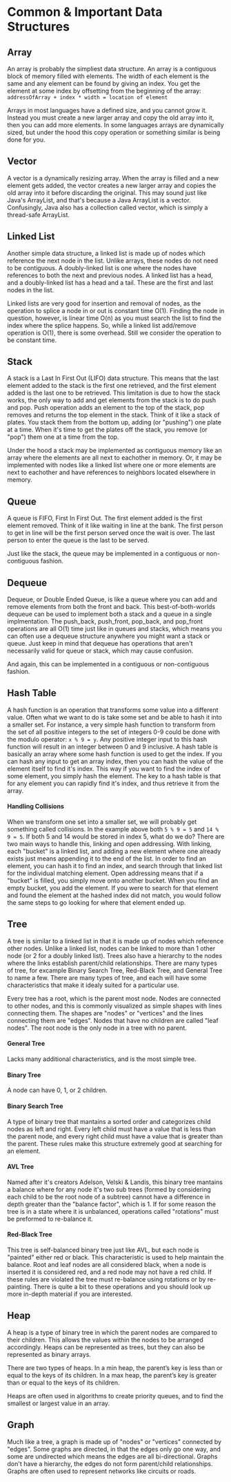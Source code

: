 # Common & Important Data Structures


## Array
An array is probably the simpliest data structure. An array is a contiguous block of memory filled with elements. The width of each element is the same and any element can be found by giving an index. You get the element at some index by offsetting from the beginning of the array: `addressOfArray + index * width = location of element`  
  
Arrays in most languages have a defined size, and you cannot grow it. Instead you must create a new larger array and copy the old array into it, then you can add more elements. In some languages arrays are dynamically sized, but under the hood this copy operation or something similar is being done for you.

## Vector
A vector is a dynamically resizing array. When the array is filled and a new element gets added, the vector creates a new larger array and copies the old array into it before discarding the original. This may sound just like Java's ArrayList, and that's because a Java ArrayList is a vector. Confusingly, Java also has a collection called vector, which is simply a thread-safe ArrayList.

## Linked List
Another simple data structure, a linked list is made up of nodes which reference the next node in the list. Unlike arrays, these nodes do not need to be contiguous. A doubly-linked list is one where the nodes have references to both the next and previous nodes. A linked list has a head, and a doubly-linked list has a head and a tail. These are the first and last nodes in the list.  
  
Linked lists are very good for insertion and removal of nodes, as the operation to splice a node in or out is constant time O(1). Finding the node in question, however, is linear time O(n) as you must search the list to find the index where the splice happens. So, while a linked list add/remove operation is O(1), there is some overhead. Still we consider the operation to be constant time.


## Stack
A stack is a Last In First Out (LIFO) data structure. This means that the last element added to the stack is the first one retrieved, and the first element added is the last one to be retrieved. This limitation is due to how the stack works, the only way to add and get elements from the stack is to do push and pop. Push operation adds an element to the top of the stack, pop removes and returns the top element in the stack. Think of it like a stack of plates. You stack them from the bottom up, adding (or "pushing") one plate at a time. When it's time to get the plates off the stack, you remove (or "pop") them one at a time from the top.  
  
Under the hood a stack may be implemented as contiguous memory like an array where the elements are all next to eachother in memory. Or, it may be implemented with nodes like a linked list where one or more elements are next to eachother and have references to neighbors located elsewhere in memory.


## Queue
A queue is FIFO, First In First Out. The first element added is the first element removed. Think of it like waiting in line at the bank. The first person to get in line will be the first person served once the wait is over. The last person to enter the queue is the last to be served. 

Just like the stack, the queue may be implemented in a contiguous or non-contiguous fashion. 

## Dequeue
Dequeue, or Double Ended Queue, is like a queue where you can add and remove elements from both the front and back. This best-of-both-worlds dequeue can be used to implement both a stack and a queue in a single implmentation. The push_back, push_front, pop_back, and pop_front operations are all O(1) time just like in queues and stacks, which means you can often use a dequeue structure anywhere you might want a stack or queue. Just keep in mind that dequeue has operations that aren't necessarily valid for queue or stack, which may cause confusion.  
  
And again, this can be implemented in a contiguous or non-contiguous fashion. 


## Hash Table
A hash function is an operation that transforms some value into a different value. Often what we want to do is take some set and be able to hash it into a smaller set. For instance, a very simple hash function to transform from the set of all positive integers to the set of integers 0-9 could be done with the modulo operator: `x % 9 = y`. Any positive integer input to this hash function will result in an integer between 0 and 9 inclusive. A hash table is basically an array where some hash function is used to get the index. If you can hash any input to get an array index, then you can hash the value of the element itself to find it's index. This way if you want to find the index of some element, you simply hash the element. The key to a hash table is that for any element you can rapidly find it's index, and thus retrieve it from the array.

#### Handling Collisions
When we transform one set into a smaller set, we will probably get something called collisions. In the example above both `5 % 9 = 5` and `14 % 9 = 5`. If both 5 and 14 would be stored in index 5, what do we do? There are two main ways to handle this, linking and open addressing. With linking, each "bucket" is a linked list, and adding a new element where one already exists just means appending it to the end of the list. In order to find an element, you can hash it to find an index, and search through that linked list for the individual matching element. Open addressing means that if a "bucket" is filled, you simply move onto another bucket. When you find an empty bucket, you add the element. If you were to search for that element and found the element at the hashed index did not match, you would follow the same steps to go looking for where that element ended up.


## Tree
A tree is similar to a linked list in that it is made up of nodes which reference other nodes. Unlike a linked list, nodes can be linked to more than 1 other node (or 2 for a doubly linked list). Trees also have a hierarchy to the nodes where the links establish parent/child relationships. There are many types of tree, for excample Binary Search Tree, Red-Black Tree, and General Tree to name a few. There are many types of tree, and each will have some characteristics that make it idealy suited for a particular use.  
  
Every tree has a root, which is the parent most node. Nodes are connected to other nodes, and this is commonly visualized as simple shapes with lines connecting them. The shapes are "nodes" or "vertices" and the lines connecting them are "edges". Nodes that have no children are called "leaf nodes". The root node is the only node in a tree with no parent.

#### General Tree
Lacks many additional characteristics, and is the most simple tree.
#### Binary Tree 
A node can have 0, 1, or 2 children. 
#### Binary Search Tree
A type of binary tree that mantains a sorted order and categorizes child nodes as left and right. Every left child must have a value that is less than the parent node, and every right child must have a value that is greater than the parent. These rules make this structure extremely good at searching for an element.
#### AVL Tree
Named after it's creators Adelson, Velski & Landis, this binary tree mantains a balance where for any node it's two sub trees (formed by considering each child to be the root node of a subtree) cannot have a difference in depth greater than the "balance factor", which is 1. If for some reason the tree is in a state where it is unbalanced, operations called "rotations" must be preformed to re-balance it.
#### Red-Black Tree
This tree is self-balanced binary tree just like AVL, but each node is "painted" either red or black. This characteristic is used to help maintain the balance. Root and leaf nodes are all considered black, when a node is inserted it is considered red, and a red node may not have a red child. If these rules are violated the tree must re-balance using rotations or by re-painting. There is quite a bit to these operations and you should look up more in-depth material if you are interested.

## Heap
A heap is a type of binary tree in which the parent nodes are compared to their children. This allows the values within the nodes to be arranged accordingly. Heaps can be represented as trees, but they can also be represented as binary arrays.  
  
There are two types of heaps. In a min heap, the parent’s key is less than or equal to the keys of its children. In a max heap, the parent’s key is greater than or equal to the keys of its children.  
  
Heaps are often used in algorithms to create priority queues, and to find the smallest or largest value in an array.  

## Graph
Much like a tree, a graph is made up of "nodes" or "vertices" connected by "edges". Some graphs are directed, in that the edges only go one way, and some are undirected which means the edges are all bi-directional. Graphs don't have a hierarchy, the edges do not form parent/child relationships. Graphs are often used to represent networks like circuits or roads.


